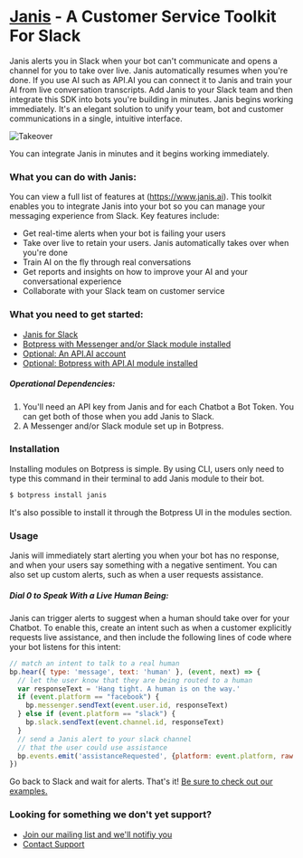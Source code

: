 # [Janis](https://www.Janis.ai) - A Customer Service Toolkit For Slack

Janis alerts you in Slack when your bot can't communicate and opens a channel for you to take over live.  Janis automatically resumes when you're done.  If you use AI such as API.AI you can connect it to Janis and train your AI from live conversation transcripts.  Add Janis to your Slack team and then integrate this SDK into bots you're building in minutes. Janis begins working immediately.  It's an elegant solution to unify your team, bot and customer communications in a single, intuitive interface.

![Takeover](https://www.janis.ai/github/takeover.gif)


You can integrate Janis in minutes and it begins working immediately. 

### What you can do with Janis:
You can view a full list of features at (https://www.janis.ai).  This toolkit enables you to integrate Janis into your bot so you can manage your messaging experience from Slack.  Key features include:
* Get real-time alerts when your bot is failing your users
* Take over live to retain your users.  Janis automatically takes over when you're done
* Train AI on the fly through real conversations
* Get reports and insights on how to improve your AI and your conversational experience
* Collaborate with your Slack team on customer service

### What you need to get started:
* [Janis for Slack](https://slack.com/oauth/authorize?scope=im:history,users:read,users:read.email,commands,chat:write:bot,chat:write:user,channels:read,channels:history,files:write:user,channels:write,links:read,links:write,bot&client_id=23850726983.39760486257)
* [Botpress with Messenger and/or Slack module installed](https://botpress.io/)
* [Optional: An API.AI account](http://www.api.ai)
* [Optional: Botpress with API.AI module installed](https://botpress.io/)

##### Operational Dependencies:
1.  You'll need an API key from Janis and for each Chatbot a Bot Token.  You can get both of those when you add Janis to Slack.
2.  A Messenger and/or Slack module set up in Botpress. 


### Installation
Installing modules on Botpress is simple. By using CLI, users only need to type this command in their terminal to add Janis module to their bot.
```bash
$ botpress install janis
```
It's also possible to install it through the Botpress UI in the modules section.


### Usage
Janis will immediately start alerting you when your bot has no response, and when your users say something with a negative sentiment. You can also set up custom alerts, such as when a user requests assistance.

##### Dial 0 to Speak With a Live Human Being:

Janis can trigger alerts to suggest when a human should take over for your Chatbot. To enable this, create an intent such as when a customer explicitly requests live assistance, and then include the following lines of code where your bot listens for this intent:

```javascript
// match an intent to talk to a real human
bp.hear({ type: 'message', text: 'human' }, (event, next) => {
  // let the user know that they are being routed to a human
  var responseText = 'Hang tight. A human is on the way.'
  if (event.platform == "facebook") {
    bp.messenger.sendText(event.user.id, responseText)
  } else if (event.platform == "slack") {
    bp.slack.sendText(event.channel.id, responseText)
  }
  // send a Janis alert to your slack channel
  // that the user could use assistance
  bp.events.emit('assistanceRequested', {platform: event.platform, raw: event.raw})
})
```


Go back to Slack and wait for alerts. That's it! 
[Be sure to check out our examples.](./examples/)


### Looking for something we don't yet support?  
* [Join our mailing list and we'll notifiy you](https://www.janis.ai)
* [Contact Support](mailto:support@janis.ai)
